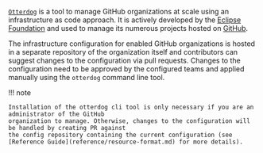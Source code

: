[`Otterdog`](https://github.com/eclipse-csi/otterdog/) is a tool to manage GitHub organizations at
scale using an infrastructure as code approach. It is actively developed by the
[Eclipse Foundation](https://www.eclipse.org/) and used to manage its numerous projects hosted on
[GitHub](https://eclipsefdn.github.io/otterdog-configs/).

The infrastructure configuration for enabled GitHub organizations is hosted in a separate repository of the
organization itself and contributors can suggest changes to the configuration via pull requests. Changes to the
configuration need to be approved by the configured teams and applied manually using the `otterdog` command line tool.

!!! note

    Installation of the otterdog cli tool is only necessary if you are an administrator of the GitHub
    organization to manage. Otherwise, changes to the configuration will be handled by creating PR against
    the config repository containing the current configuration (see [Reference Guide](reference/resource-format.md) for more details).
